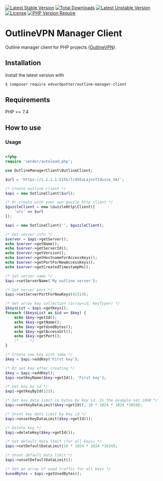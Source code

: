 [![Latest Stable Version](http://poser.pugx.org/edvardpotter/outline-manager-client/v)](https://packagist.org/packages/edvardpotter/outline-manager-client) [![Total Downloads](http://poser.pugx.org/edvardpotter/outline-manager-client/downloads)](https://packagist.org/packages/edvardpotter/outline-manager-client) [![Latest Unstable Version](http://poser.pugx.org/edvardpotter/outline-manager-client/v/unstable)](https://packagist.org/packages/edvardpotter/outline-manager-client) [![License](http://poser.pugx.org/edvardpotter/outline-manager-client/license)](https://packagist.org/packages/edvardpotter/outline-manager-client) [![PHP Version Require](http://poser.pugx.org/edvardpotter/outline-manager-client/require/php)](https://packagist.org/packages/edvardpotter/outline-manager-client)

# OutlineVPN Manager Client

Outline manager client for PHP projects ([OutlineVPN](https://getoutline.org/)).

## Installation

Install the latest version with

```bash
$ composer require edvardpotter/outline-manager-client
```

## Requirements

PHP >= 7.4

## How to use

### Usage

```php

<?php
require 'vendor/autoload.php';

use OutlineManagerClient\OutlineClient;

$url = 'https://1.1.1.1:5155/lrd5SuLajnsTIdvszo_VA/';

/* Create outline client */
$api = new OutlineClient($url);

/* Or create with your own guzzle http client */
$guzzleClient = new \GuzzleHttp\Client([
    'uri' => $url
]);

$api = new OutlineClient('', $guzzleClient);

/* Get server info */
$server = $api->getServer();
echo $server->getName();
echo $server->getServerId();
echo $server->getVersion();
echo $server->getHostnameForAccessKeys();
echo $server->getPortForNewAccessKeys();
echo $server->getCreatedTimestampMs();

/* Set server name */
$api->setServerName('My outline server');

/* Set server port */
$api->setServerPortForNewKeys(42314);

/* Get array key collection (array<id, KeyType>) */
$keysList = $api->getKeys();
foreach ($keysList as $id => $key) {
    echo $key->getId();
    echo $key->getName();
    echo $key->getUsedBytes();
    echo $key->getAccessUrl();
    echo $key->getPort();
    /* ... */
}

/* Create new key with name */
$key = $api->addKey('First key');

/* Or set key after creating */
$key = $api->addKey();
$api->setKeyName($key->getId(), 'First key');

/* Get key by id */
$api->getKeyById(123);

/* Set key data limit in bytes by key id. In the example set 10GB */
$api->setKeyDataLimit($key->getId(), 10 * 1024 * 1024 *1024);

/* Unset key data limit by key id */
$api->unsetKeyDataLimit($key->getId());

/* Delete key */
$api->deleteKey($key->getId());

/* Set default data limit (for all keys) */
$api->setDefaultDataLimit(10 * 1024 * 1024 *1024);

/* Unset default data limit */
$api->unsetDefaultDataLimit();

/* Get an array of used traffic for all keys */
$usedBytes = $api->getUsedBytes();
```
